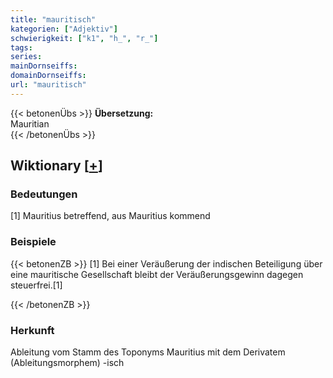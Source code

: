 ```yaml
---
title: "mauritisch"
kategorien: ["Adjektiv"]
schwierigkeit: ["k1", "h_", "r_"]
tags:
series:
mainDornseiffs:
domainDornseiffs:
url: "mauritisch"
---
```


{{< betonenÜbs >}}
**Übersetzung:**  
Mauritian  
{{< /betonenÜbs >}}

## Wiktionary [[+](https://de.wiktionary.org/wiki/mauritisch)]

### Bedeutungen
[1] Mauritius betreffend, aus Mauritius kommend  

### Beispiele
{{< betonenZB >}}
[1] Bei einer Veräußerung der indischen Beteiligung über eine mauritische Gesellschaft bleibt der Veräußerungsgewinn dagegen steuerfrei.[1]  

{{< /betonenZB >}}
### Herkunft
Ableitung vom Stamm des Toponyms Mauritius mit dem Derivatem (Ableitungsmorphem) -isch  


